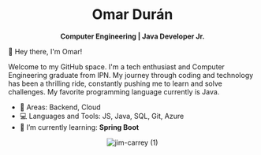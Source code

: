 <h1 align="center">Omar Durán</h1>

<div align="center">  

**Computer Engineering | Java Developer Jr.**

</div> 

👋 Hey there, I'm Omar!

Welcome to my GitHub space. I'm a tech enthusiast and Computer Engineering graduate from IPN. My journey through coding and technology has been a thrilling ride, constantly pushing me to learn and solve challenges. My favorite programming language currently is Java.

- 🎯 Areas: Backend, Cloud
- 💻 Languages and Tools: JS, Java, SQL, Git, Azure
- 🌱 I’m currently learning: **Spring Boot**
   
<div align="center">  
   
![jim-carrey (1)](https://github.com/omardrnp/omardrnp/assets/65189994/ae32ad94-4614-474c-b451-def1fbb23418)

</div> 

